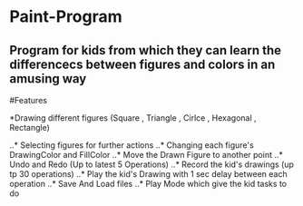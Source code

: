 # Paint-Program

## Program for kids from which they can learn the differencecs between figures and colors in an amusing way


#Features 

*Drawing  different figures (Square , Triangle , Cirlce , Hexagonal , Rectangle)

..* Selecting figures for further actions
..* Changing each figure's DrawingColor and FillColor
..* Move the Drawn Figure to another point
..* Undo and Redo (Up to  latest 5 Operations)
..* Record the kid's drawings (up tp 30 operations)
..* Play the kid's Drawing with 1 sec delay between each operation
..* Save And Load files
..* Play Mode which give the kid tasks to do 
